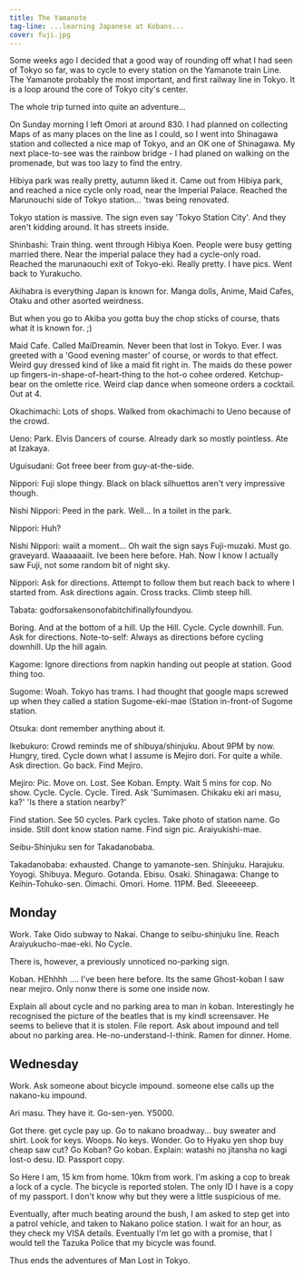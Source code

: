```yaml
---
title: The Yamanote
tag-line: ...learning Japanese at Kobans...
cover: fuji.jpg
---
```


Some weeks ago I decided that a good way of rounding off what I had seen of
Tokyo so far, was to cycle to every station on the Yamanote train Line. The
Yamanote probably the most important, and first railway line in Tokyo. It is a
loop around the core of Tokyo city's center.

The whole trip turned into quite an adventure...

On Sunday morning I left Omori at around 830. I had planned on collecting Maps
of as many places on the line as I could, so I went into Shinagawa station and
collected a nice map of Tokyo, and an OK one of Shinagawa. My next place-to-see
was the rainbow bridge - I had planed on walking on the promenade, but was too
lazy to find the entry.

Hibiya park was really pretty, autumn liked it. Came out from Hibiya park, and
reached a nice cycle only road, near the Imperial Palace. Reached the Marunouchi
side of Tokyo station... 'twas being renovated.

Tokyo station is massive. The sign even say 'Tokyo Station City'. And they
aren't kidding around. It has streets inside.

Shinbashi: Train thing. went through Hibiya Koen. People were busy getting
married there. Near the imperial palace they had a cycle-only road. Reached the
marunaouchi exit of Tokyo-eki. Really pretty. I have pics. Went back to
Yurakucho.

Akihabra is everything Japan is known for. Manga dolls, Anime, Maid Cafes,
Otaku and other asorted weirdness.

But when you go to Akiba you gotta buy the chop sticks of course, thats what it
is known for. ;)

Maid Cafe. Called MaiDreamin. Never been that lost in Tokyo. Ever. I was
greeted with a 'Good evening master' of course, or words to that effect. Weird
guy dressed kind of like a maid fit right in. The maids do these power up
fingers-in-shape-of-heart-thing to the hot-o cohee ordered. Ketchup-bear on the
omlette rice. Weird clap dance when someone orders a cocktail. Out at 4.

Okachimachi: Lots of shops. Walked from okachimachi to Ueno because of the
crowd.

Ueno: Park. Elvis Dancers of course. Already dark so mostly pointless. Ate at
Izakaya.

Uguisudani: Got freee beer from guy-at-the-side.

Nippori: Fuji slope thingy. Black on black silhuettos aren't very impressive
though.

Nishi Nippori: Peed in the park. Well... In a toilet in the park.

Nippori: Huh?

Nishi Nippori: waiit a moment... Oh wait the sign says Fuji-muzaki. Must go.
graveyard. Waaaaaaiit. Ive been here before. Hah. Now I know I actually saw
Fuji, not some random bit of night sky.

Nippori: Ask for directions. Attempt to follow them but reach
back to where I started from. Ask directions again. Cross tracks. Climb steep
hill.

Tabata: godforsakensonofabitchifinallyfoundyou.

Boring. And at the bottom of a
hill. Up the Hill. Cycle. Cycle downhill. Fun. Ask for directions.
Note-to-self: Always as directions before cycling downhill. Up the hill again.

Kagome: Ignore directions from napkin handing out people at station. Good thing
too.

Sugome: Woah. Tokyo has trams. I had thought that google maps screwed up when
they called a station Sugome-eki-mae (Station in-front-of Sugome station.

Otsuka: dont remember anything about it.

Ikebukuro: Crowd reminds me of shibuya/shinjuku. About 9PM by now. Hungry,
tired. Cycle down what I assume is Mejiro dori. For quite a while. Ask
direction. Go back. Find Mejiro.

Mejiro: Pic. Move on. Lost. See Koban. Empty. Wait 5 mins for cop. No show.
Cycle. Cycle. Cycle. Tired. Ask 'Sumimasen. Chikaku eki ari masu, ka?' 'Is
there a station nearby?'

Find station. See 50 cycles. Park cycles. Take photo of station name. Go
inside. Still dont know station name. Find sign pic. Araiyukishi-mae.

Seibu-Shinjuku sen for Takadanobaba.

Takadanobaba: exhausted. Change to yamanote-sen. Shinjuku. Harajuku. Yoyogi.
Shibuya. Meguro. Gotanda. Ebisu. Osaki. Shinagawa: Change to Keihin-Tohuko-sen.
Oimachi. Omori. Home. 11PM. Bed. Sleeeeeep.

Monday
------

Work. Take Oido subway to Nakai. Change to seibu-shinjuku line. Reach
Araiyukucho-mae-eki. No Cycle.

There is, however, a previously unnoticed no-parking sign.

Koban. HEhhhh .... I've been here before. Its the same Ghost-koban I saw near
mejiro. Only nonw there is some one inside now.

Explain all about cycle and no parking area to man in koban. Interestingly he
recognised the picture of the beatles that is my kindl screensaver. He seems
to believe that it is stolen. File report. Ask about impound and tell about no
parking area. He-no-understand-I-think. Ramen for dinner. Home.

Wednesday
---------

Work. Ask someone about bicycle impound. someone else calls up the nakano-ku
impound.

Ari masu. They have it. Go-sen-yen. Y5000.

Got there. get cycle pay up. Go to nakano broadway... buy sweater and shirt.
Look for keys. Woops. No keys. Wonder. Go to Hyaku yen shop buy cheap saw cut?
Go Koban? Go koban. Explain: watashi no jitansha no kagi lost-o desu. ID.
Passport copy. 

So Here I am, 15 km from home. 10km from work. I'm asking a cop to break a lock
of a cycle. The bicycle is reported stolen. The only ID I have is a copy of my
passport. I don't know why but they were a little suspicious of me.

Eventually, after much beating around the bush, I am asked to step get into a
patrol vehicle, and taken to Nakano police station. I wait for an hour, as
they check my VISA details. Eventually I'm let go with a promise, that I would
tell the Tazuka Police that my bicycle was found.

Thus ends the adventures of Man Lost in Tokyo.
